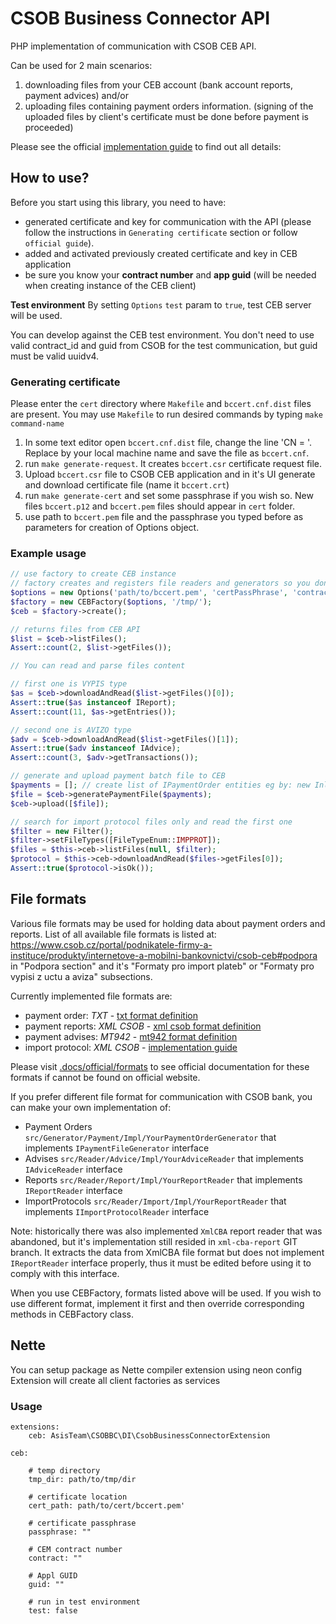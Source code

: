 # CSOB Business Connector API

PHP implementation of communication with CSOB CEB API.

Can be used for 2 main scenarios:
1. downloading files from your CEB account (bank account reports, payment advices) and/or 
2. uploading files containing payment orders information. (signing of the uploaded files by client's certificate must be done before payment is proceeded)

Please see the official [implementation guide](https://github.com/AsisTeam/csob-bc/blob/master/.docs/official/csob-business-connector-implementacni-prirucka.pdf) to find out all details:   

## How to use?

Before you start using this library, you need to have:
- generated certificate and key for communication with the API (please follow the instructions in `Generating certificate` section or follow `official guide`).
- added and activated previously created certificate and key in CEB application
- be sure you know your __contract number__ and __app guid__ (will be needed when creating instance of the CEB client)

__Test environment__
By setting `Options` `test` param to `true`, test CEB server will be used. 

You can develop against the CEB test environment. You don't need to use valid contract_id and guid from CSOB for the test communication, but guid must be valid uuidv4.

### Generating certificate

Please enter the `cert` directory where `Makefile` and `bccert.cnf.dist` files are present.
You may use `Makefile` to run desired commands by typing `make command-name`

1. In some text editor open `bccert.cnf.dist` file, change the line 'CN = <BC server>'. Replace <BC server> by your local machine name and save the file as `bccert.cnf`.
2. run `make generate-request`. It creates `bccert.csr` certificate request file.
3. Upload `bccert.csr` file to CSOB CEB application and in it's UI generate and download certificate file (name it `bccert.crt`)
4. run `make generate-cert` and set some passphrase if you wish so. New files `bccert.p12` and `bccert.pem` files should appear in `cert` folder.
5. use path to `bccert.pem` file and the passphrase you typed before as parameters for creation of Options object.


### Example usage 
```php
// use factory to create CEB instance
// factory creates and registers file readers and generators so you don't have to do it manually
$options = new Options('path/to/bccert.pem', 'certPassPhrase', 'contractId', 'appGuid');
$factory = new CEBFactory($options, '/tmp/');
$ceb = $factory->create();

// returns files from CEB API
$list = $ceb->listFiles();
Assert::count(2, $list->getFiles());

// You can read and parse files content

// first one is VYPIS type
$as = $ceb->downloadAndRead($list->getFiles()[0]);
Assert::true($as instanceof IReport);
Assert::count(11, $as->getEntries());

// second one is AVIZO type
$adv = $ceb->downloadAndRead($list->getFiles()[1]);
Assert::true($adv instanceof IAdvice);
Assert::count(3, $adv->getTransactions());

// generate and upload payment batch file to CEB
$payments = []; // create list of IPaymentOrder entities eg by: new InlandPayment(...)
$file = $ceb->generatePaymentFile($payments);
$ceb->upload([$file]);

// search for import protocol files only and read the first one
$filter = new Filter();
$filter->setFileTypes([FileTypeEnum::IMPPROT]);
$files = $this->ceb->listFiles(null, $filter);
$protocol = $this->ceb->downloadAndRead($files->getFiles[0]);
Assert::true($protocol->isOk());
```

## File formats

Various file formats may be used for holding data about payment orders and reports.
List of all available file formats is listed at: https://www.csob.cz/portal/podnikatele-firmy-a-instituce/produkty/internetove-a-mobilni-bankovnictvi/csob-ceb#podpora in "Podpora section" and it's  "Formaty pro import plateb" or "Formaty pro vypisi z uctu a aviza" subsections.

Currently implemented file formats are:
- payment order: _TXT_ - [txt format definition](https://github.com/AsisTeam/csob-bc/blob/master/.docs/official/formats/zadani-platb-txt.pdf)
- payment reports: _XML CSOB_ - [xml csob format definition](https://github.com/AsisTeam/csob-bc/blob/master/.docs/official/formats/report-xml-csob.pdf)
- payment advises: _MT942_ - [mt942 format definition](https://github.com/AsisTeam/csob-bc/blob/master/.docs/official/formats/aviza-mt942.pdf)
- import protocol: _XML CSOB_ - [implementation guide](https://github.com/AsisTeam/csob-bc/blob/master/.docs/official/csob-business-connector-implementacni-prirucka.pdf)

Please visit [.docs/official/formats](https://github.com/AsisTeam/csob-bc/blob/master/.docs/official/formats/) to see official documentation for these formats if cannot be found on official website.

If you prefer different file format for communication with CSOB bank, you can make your own implementation of:
- Payment Orders `src/Generator/Payment/Impl/YourPaymentOrderGenerator` that implements `IPaymentFileGenerator` interface
- Advises `src/Reader/Advice/Impl/YourAdviceReader` that implements `IAdviceReader` interface
- Reports `src/Reader/Report/Impl/YourReportReader` that implements `IReportReader` interface
- ImportProtocols `src/Reader/Import/Impl/YourReportReader` that implements `IImportProtocolReader` interface

Note: historically there was also implemented `XmlCBA` report reader that was abandoned, but it's implementation still resided in `xml-cba-report` GIT branch. It extracts the data from XmlCBA file format but does not implement `IReportReader` interface properly, thus it must be edited before using it to comply with this interface.

When you use CEBFactory, formats listed above will be used. If you wish to use different format, implement it first and then override corresponding methods in CEBFactory class. 

## Nette

You can setup package as Nette compiler extension using neon config
Extension will create all client factories as services

### Usage

```neon
extensions:
    ceb: AsisTeam\CSOBBC\DI\CsobBusinessConnectorExtension

ceb:
    
    # temp directory
    tmp_dir: path/to/tmp/dir
    
    # certificate location
    cert_path: path/to/cert/bccert.pem'
    
    # certificate passphrase
    passphrase: ""
    
    # CEM contract number
    contract: ""
    
    # Appl GUID
    guid: ""
    
    # run in test environment
    test: false
```
